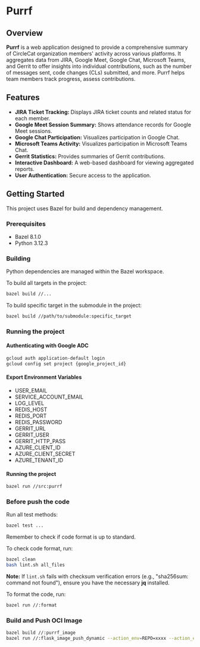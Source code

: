 # Purrf

## Overview

**Purrf** is a web application designed to provide a comprehensive summary of CircleCat organization members' activity across various platforms. It aggregates data from JIRA, Google Meet, Google Chat, Microsoft Teams, and Gerrit to offer insights into individual contributions, such as the number of messages sent, code changes (CLs) submitted, and more.  Purrf helps team members track progress, assess contributions.

## Features

* **JIRA Ticket Tracking:**  Displays JIRA ticket counts and related status for each member.
* **Google Meet Session Summary:**  Shows attendance records for Google Meet sessions.
* **Google Chat Participation:**  Visualizes participation in Google Chat.
* **Microsoft Teams Activity:**  Visualizes participation in Microsoft Teams Chat.
* **Gerrit Statistics:**  Provides summaries of Gerrit contributions.
* **Interactive Dashboard:**  A web-based dashboard for viewing aggregated reports.
* **User Authentication:**  Secure access to the application.

## Getting Started

This project uses Bazel for build and dependency management.

### Prerequisites

- Bazel 8.1.0
- Python 3.12.3

### Building

Python dependencies are managed within the Bazel workspace.

To build all targets in the project:

```bash
bazel build //...
```

To build specific target in the submodule in the project:

```bash
bazel build //path/to/submodule:specific_target
```

### Running the project

#### Authenticating with Google ADC

```bash
gcloud auth application-default login
gcloud config set project {google_project_id}
```
####  Export Environment Variables
- USER_EMAIL
- SERVICE_ACCOUNT_EMAIL
- LOG_LEVEL
- REDIS_HOST
- REDIS_PORT
- REDIS_PASSWORD
- GERRIT_URL
- GERRIT_USER
- GERRIT_HTTP_PASS
- AZURE_CLIENT_ID
- AZURE_CLIENT_SECRET
- AZURE_TENANT_ID

####  Running the project

```bash
bazel run //src:purrf
```

### Before push the code
Run all test methods:
```bash
bazel test ...
```

Remember to check if code format is up to standard.

To check code format, run:

```bash
bazel clean
bash lint.sh all_files
```
**Note:** If `lint.sh` fails with checksum verification errors (e.g., "sha256sum: command not found"), ensure you have the necessary **jq** installed.

To format the code, run:

```bash
bazel run //:format
```

### Build and Push OCI Image

```bash
bazel build //:purrf_image
bazel run //:flask_image_push_dynamic --action_env=REPO=xxxx --action_env=TAG=xxxx
```